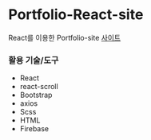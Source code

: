 # Portfolio-React-site
React를 이용한 Portfolio-site
[사이트](https://portfolio-react-site.firebaseapp.com/)

### 활용 기술/도구
- React
- react-scroll
- Bootstrap
- axios
- Scss
- HTML
- Firebase
